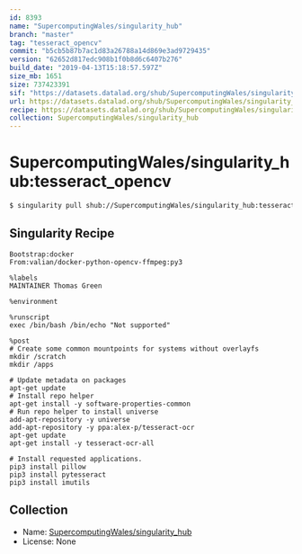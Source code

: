 ```yaml
---
id: 8393
name: "SupercomputingWales/singularity_hub"
branch: "master"
tag: "tesseract_opencv"
commit: "b5cb5b87b7ac1d83a26788a14d869e3ad9729435"
version: "62652d817edc908b1f0b8d6c6407b276"
build_date: "2019-04-13T15:18:57.597Z"
size_mb: 1651
size: 737423391
sif: "https://datasets.datalad.org/shub/SupercomputingWales/singularity_hub/tesseract_opencv/2019-04-13-b5cb5b87-62652d81/62652d817edc908b1f0b8d6c6407b276.simg"
url: https://datasets.datalad.org/shub/SupercomputingWales/singularity_hub/tesseract_opencv/2019-04-13-b5cb5b87-62652d81/
recipe: https://datasets.datalad.org/shub/SupercomputingWales/singularity_hub/tesseract_opencv/2019-04-13-b5cb5b87-62652d81/Singularity
collection: SupercomputingWales/singularity_hub
---
```


# SupercomputingWales/singularity_hub:tesseract_opencv

```bash
$ singularity pull shub://SupercomputingWales/singularity_hub:tesseract_opencv
```

## Singularity Recipe

```singularity
Bootstrap:docker  
From:valian/docker-python-opencv-ffmpeg:py3

%labels
MAINTAINER Thomas Green

%environment

%runscript
exec /bin/bash /bin/echo "Not supported"

%post
# Create some common mountpoints for systems without overlayfs
mkdir /scratch
mkdir /apps

# Update metadata on packages
apt-get update
# Install repo helper
apt-get install -y software-properties-common
# Run repo helper to install universe
add-apt-repository -y universe
add-apt-repository -y ppa:alex-p/tesseract-ocr
apt-get update
apt-get install -y tesseract-ocr-all

# Install requested applications.
pip3 install pillow
pip3 install pytesseract
pip3 install imutils
```

## Collection

 - Name: [SupercomputingWales/singularity_hub](https://github.com/SupercomputingWales/singularity_hub)
 - License: None

